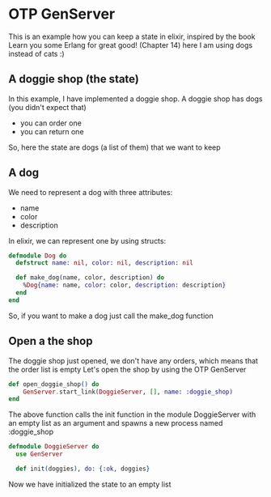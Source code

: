 # OTP GenServer

This is an example how you can keep a state in elixir,
inspired by the book Learn you some Erlang for great good! (Chapter 14)
here I am using dogs instead of cats :)

## A doggie shop (the state)

In this example, I have implemented a doggie shop.
A doggie shop has dogs (you didn't expect that)

- you can order one
- you can return one

So, here the state are dogs (a list of them) that we want
to keep

## A dog

We need to represent a dog with three attributes:

- name
- color
- description

In elixir, we can represent one by using structs:

```elixir
defmodule Dog do
  defstruct name: nil, color: nil, description: nil

  def make_dog(name, color, description) do
    %Dog{name: name, color: color, description: description}
  end
end
```

So, if you want to make a dog just call the make_dog function

## Open a the shop

The doggie shop just opened, we don't have any orders,
which means that the order list is empty
Let's open the shop by using the OTP GenServer

```elixir
def open_doggie_shop() do
    GenServer.start_link(DoggieServer, [], name: :doggie_shop)
end
```

The above function calls the init function in the module DoggieServer
with an empty list as an argument and spawns a new process named :doggie_shop

```elixir
defmodule DoggieServer do
  use GenServer

  def init(doggies), do: {:ok, doggies}
```

Now we have initialized the state to an empty list
